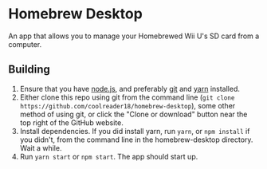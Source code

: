 # Homebrew Desktop

An app that allows you to manage your Homebrewed Wii U's SD card from a computer.

## Building

1.  Ensure that you have [node.js](https://nodejs.org/en/download/), and preferably
    [git](https://git-scm.com/downloads) and [yarn](https://yarnpkg.com/en/docs/install) installed.
2.  Either clone this repo using git from the command line
    (`git clone https://github.com/coolreader18/homebrew-desktop`), some other method of using git,
    or click the "Clone or download" button near the top right of the GitHub website.
3.  Install dependencies. If you did install yarn, run `yarn`, or `npm install` if you didn't, from
    the command line in the homebrew-desktop directory. Wait a while.
4.  Run `yarn start` or `npm start`. The app should start up.

